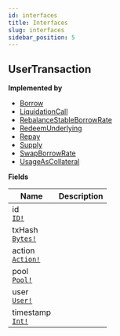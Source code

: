 ```yaml
---
id: interfaces
title: Interfaces
slug: interfaces
sidebar_position: 5
---
```


## UserTransaction



<p style={{ marginBottom: "0.4em" }}><strong>Implemented by</strong></p>

- [Borrow](/docs/Harmony-v3/objects#borrow)
- [LiquidationCall](/docs/Harmony-v3/objects#liquidationcall)
- [RebalanceStableBorrowRate](/docs/Harmony-v3/objects#rebalancestableborrowrate)
- [RedeemUnderlying](/docs/Harmony-v3/objects#redeemunderlying)
- [Repay](/docs/Harmony-v3/objects#repay)
- [Supply](/docs/Harmony-v3/objects#supply)
- [SwapBorrowRate](/docs/Harmony-v3/objects#swapborrowrate)
- [UsageAsCollateral](/docs/Harmony-v3/objects#usageascollateral)

<p style={{ marginBottom: "0.4em" }}><strong>Fields</strong></p>

<table>
<thead><tr><th>Name</th><th>Description</th></tr></thead>
<tbody>
<tr>
<td>
id<br />
<a href="/docs/Harmony-v3/scalars#id"><code>ID!</code></a>
</td>
<td>

</td>
</tr>
<tr>
<td>
txHash<br />
<a href="/docs/Harmony-v3/scalars#bytes"><code>Bytes!</code></a>
</td>
<td>

</td>
</tr>
<tr>
<td>
action<br />
<a href="/docs/Harmony-v3/enums#action"><code>Action!</code></a>
</td>
<td>

</td>
</tr>
<tr>
<td>
pool<br />
<a href="/docs/Harmony-v3/objects#pool"><code>Pool!</code></a>
</td>
<td>

</td>
</tr>
<tr>
<td>
user<br />
<a href="/docs/Harmony-v3/objects#user"><code>User!</code></a>
</td>
<td>

</td>
</tr>
<tr>
<td>
timestamp<br />
<a href="/docs/Harmony-v3/scalars#int"><code>Int!</code></a>
</td>
<td>

</td>
</tr>
</tbody>
</table>

